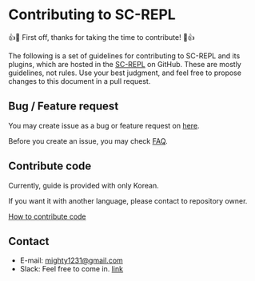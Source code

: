 # Contributing to SC-REPL

:+1::tada: First off, thanks for taking the time to contribute! :tada::+1:

The following is a set of guidelines for contributing to SC-REPL and its plugins, which are hosted in the [SC-REPL](https://github.com/mighty1231/screpl) on GitHub. These are mostly guidelines, not rules. Use your best judgment, and feel free to propose changes to this document in a pull request.

## Bug / Feature request

You may create issue as a bug or feature request on [here](https://github.com/mighty1231/screpl/issues).

Before you create an issue, you may check [FAQ](https://github.com/mighty1231/screpl/wiki/FAQ).

## Contribute code

Currently, guide is provided with only Korean.

If you want it with another language, please contact to repository owner.

[How to contribute code](https://github.com/mighty1231/screpl/wiki/How-to-contribute-code)


## Contact

* E-mail: mighty1231@gmail.com
* Slack: Feel free to come in. [link](https://join.slack.com/t/screpl/shared_invite/zt-dr1cr56b-4W~Vzecg8DwXX3p4BY1f0g)
